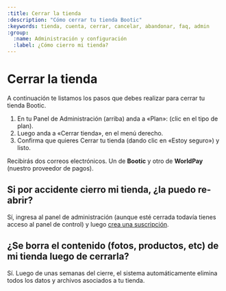 ```yaml
---
:title: Cerrar la tienda
:description: "Cómo cerrar tu tienda Bootic"
:keywords: tienda, cuenta, cerrar, cancelar, abandonar, faq, admin
:group:
  :name: Administración y configuración
  :label: ¿Cómo cierro mi tienda?
---
```

# Cerrar la tienda

A continuación te listamos los pasos que debes realizar para cerrar tu
tienda Bootic.

1. En tu Panel de Administración (arriba) anda a «Plan»: (clic en el tipo de plan).
2. Luego anda a «Cerrar tienda», en el menú derecho.
3. Confirma que quieres Cerrar tu tienda (dando clic en «Estoy seguro») y listo.

Recibirás dos correos electrónicos. Un de **Bootic** y otro de **WorldPay** (nuestro proveedor de pagos).

## Si por accidente cierro mi tienda, ¿la puedo re-abrir?

Sí, ingresa al panel de administración (aunque esté cerrada todavía tienes acceso al panel de control) y luego [crea una suscripción][2].

## ¿Se borra el contenido (fotos, productos, etc) de mi tienda luego de cerrarla?

Sí. Luego de unas semanas del cierre, el sistema automáticamente elimina todos los datos y archivos asociados a tu tienda. 

[1]:http://www.bootic.net/forms/contacto "Formulario de contacto"
[2]:/es/administracion/cuenta/cambiar-plan "Eligiendo plan y pagando tu tienda Bootic"
